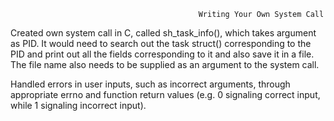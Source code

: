                                               Writing Your Own System Call 

Created own system call in C, called sh_task_info(), which takes argument as PID. It would need to search out the task struct() corresponding to the PID and print out all the fields corresponding to it and also save it in a file. The file name also needs to be supplied as an argument to the system call.

Handled errors in user inputs, such as incorrect arguments, through appropriate errno and function return values (e.g. 0 signaling
correct input, while 1 signaling incorrect input).
